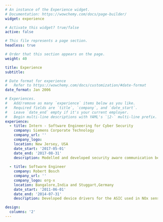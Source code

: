 ```yaml
---
# An instance of the Experience widget.
# Documentation: https://wowchemy.com/docs/page-builder/
widget: experience

# Activate this widget? true/false
active: false

# This file represents a page section.
headless: true

# Order that this section appears on the page.
weight: 40

title: Experience
subtitle:

# Date format for experience
#   Refer to https://wowchemy.com/docs/customization/#date-format
date_format: Jan 2006

# Experiences.
#   Add/remove as many `experience` items below as you like.
#   Required fields are `title`, `company`, and `date_start`.
#   Leave `date_end` empty if it's your current employer.
#   Begin multi-line descriptions with YAML's `|2-` multi-line prefix.
experience:
  - title: Intern - Software Engineering for Cyber Security
    company: Siemens Corporate Technology
    company_url: ''
    company_logo: 
    location: New Jersey, USA
    date_start: '2017-05-01'
    date_end: '2017-08-31'
    description: Modelled and developed security aware communication between autonomous production machines. Implemented Automated Industrial control systems (smart plant) and dynamic security capability activation and deactivation in the context of authentication, integrity, confidentiality, and non-repudiation.
        
  - title: Software Engineer
    company: Robert Bosch
    company_url: ''
    company_logo: org-x
    location: Bangalore,India and Stuggart,Germany
    date_start: '2011-06-01'
    date_end: '2014-07-31'
    description: Developed device drivers for the ASIC used in NOx sensor control unit and developed plant software (End of Line) for NOx sensor control unit. Developed complete software for modeswitch, which was innovated to change the operating state of control devices using pulse amplitude modulation. Developed base and post production software for NOx sensor control unit according MISRA guidelines. Developed EEPROM drivers, EEPROM coordinator for STM8 microcontroller and SAE J1939 communication protocol drivers.

design:
  columns: '2'
---
```

